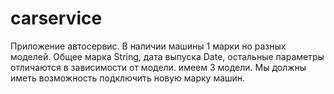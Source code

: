 # carservice
Приложение автосервис. 
В наличии машины 1 марки но разных моделей. Общее марка String, дата выпуска Date, остальные параметры отличаются в зависимости от модели. имеем 3 модели.
Мы должны иметь возможность подключить новую марку машин.